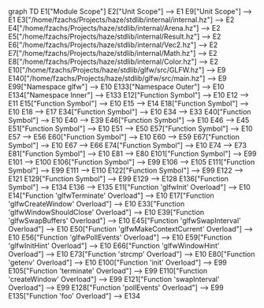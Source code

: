 graph TD
  E1["Module Scope"]
  E2["Unit Scope"] --> E1
  E9["Unit Scope"] --> E1
  E3["/home/fzachs/Projects/haze/stdlib/internal/internal.hz"] --> E2
  E4["/home/fzachs/Projects/haze/stdlib/internal/Arena.hz"] --> E2
  E5["/home/fzachs/Projects/haze/stdlib/internal/Result.hz"] --> E2
  E6["/home/fzachs/Projects/haze/stdlib/internal/Vec2.hz"] --> E2
  E7["/home/fzachs/Projects/haze/stdlib/internal/Math.hz"] --> E2
  E8["/home/fzachs/Projects/haze/stdlib/internal/Color.hz"] --> E2
  E10["/home/fzachs/Projects/haze/stdlib/glfw/src/GLFW.hz"] --> E9
  E140["/home/fzachs/Projects/haze/stdlib/glfw/src/main.hz"] --> E9
  E99["Namespace glfw"] --> E10
  E133["Namespace Outer"] --> E10
  E134["Namespace Inner"] --> E133
  E12["Function Symbol"] --> E10
  E12 --> E11
  E15["Function Symbol"] --> E10
  E15 --> E14
  E18["Function Symbol"] --> E10
  E18 --> E17
  E34["Function Symbol"] --> E10
  E34 --> E33
  E40["Function Symbol"] --> E10
  E40 --> E39
  E46["Function Symbol"] --> E10
  E46 --> E45
  E51["Function Symbol"] --> E10
  E51 --> E50
  E57["Function Symbol"] --> E10
  E57 --> E56
  E60["Function Symbol"] --> E10
  E60 --> E59
  E67["Function Symbol"] --> E10
  E67 --> E66
  E74["Function Symbol"] --> E10
  E74 --> E73
  E81["Function Symbol"] --> E10
  E81 --> E80
  E101["Function Symbol"] --> E99
  E101 --> E100
  E106["Function Symbol"] --> E99
  E106 --> E105
  E111["Function Symbol"] --> E99
  E111 --> E110
  E122["Function Symbol"] --> E99
  E122 --> E121
  E129["Function Symbol"] --> E99
  E129 --> E128
  E136["Function Symbol"] --> E134
  E136 --> E135
  E11["Function 'glfwInit' Overload"] --> E10
  E14["Function 'glfwTerminate' Overload"] --> E10
  E17["Function 'glfwCreateWindow' Overload"] --> E10
  E33["Function 'glfwWindowShouldClose' Overload"] --> E10
  E39["Function 'glfwSwapBuffers' Overload"] --> E10
  E45["Function 'glfwSwapInterval' Overload"] --> E10
  E50["Function 'glfwMakeContextCurrent' Overload"] --> E10
  E56["Function 'glfwPollEvents' Overload"] --> E10
  E59["Function 'glfwInitHint' Overload"] --> E10
  E66["Function 'glfwWindowHint' Overload"] --> E10
  E73["Function 'strcmp' Overload"] --> E10
  E80["Function 'getenv' Overload"] --> E10
  E100["Function 'init' Overload"] --> E99
  E105["Function 'terminate' Overload"] --> E99
  E110["Function 'createWindow' Overload"] --> E99
  E121["Function 'swapInterval' Overload"] --> E99
  E128["Function 'pollEvents' Overload"] --> E99
  E135["Function 'foo' Overload"] --> E134
